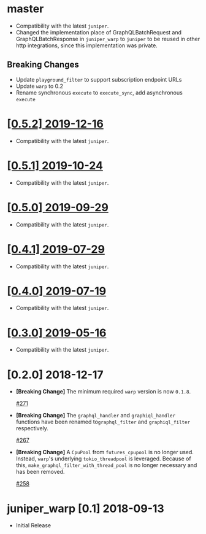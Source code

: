 # master

- Compatibility with the latest `juniper`.
- Changed the implementation place of GraphQLBatchRequest and GraphQLBatchResponse in `juniper_warp`
to `juniper` to be reused in other http integrations, since this implementation was private.

## Breaking Changes

- Update `playground_filter` to support subscription endpoint URLs
- Update `warp` to 0.2
- Rename synchronous `execute` to `execute_sync`, add asynchronous `execute`

# [[0.5.2] 2019-12-16](https://github.com/graphql-rust/juniper/releases/tag/juniper_warp-0.5.2)

- Compatibility with the latest `juniper`.

# [[0.5.1] 2019-10-24](https://github.com/graphql-rust/juniper/releases/tag/juniper_warp-0.5.1)

- Compatibility with the latest `juniper`.

# [[0.5.0] 2019-09-29](https://github.com/graphql-rust/juniper/releases/tag/juniper_warp-0.5.0)

- Compatibility with the latest `juniper`.

# [[0.4.1] 2019-07-29](https://github.com/graphql-rust/juniper/releases/tag/juniper_warp-0.4.1)

- Compatibility with the latest `juniper`.

# [[0.4.0] 2019-07-19](https://github.com/graphql-rust/juniper/releases/tag/juniper_warp-0.4.0)

- Compatibility with the latest `juniper`.

# [[0.3.0] 2019-05-16](https://github.com/graphql-rust/juniper/releases/tag/juniper_warp-0.3.0)

- Compatibility with the latest `juniper`.

# [0.2.0] 2018-12-17

- **[Breaking Change]** The minimum required `warp` version is now `0.1.8`.

  [#271](https://github.com/graphql-rust/juniper/pull/271)

- **[Breaking Change]** The `graphql_handler` and `graphiql_handler` functions have been renamed to`graphql_filter` and `graphiql_filter` respectively.

  [#267](https://github.com/graphql-rust/juniper/pull/267)

- **[Breaking Change]** A `CpuPool` from `futures_cpupool` is no longer used. Instead, `warp`'s underlying `tokio_threadpool` is leveraged. Because of this, `make_graphql_filter_with_thread_pool` is no longer necessary and has been removed.

  [#258](https://github.com/graphql-rust/juniper/pull/258)

# juniper_warp [0.1] 2018-09-13

- Initial Release
